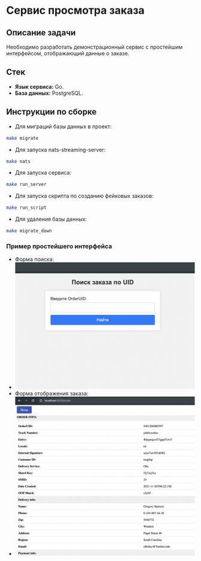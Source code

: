 # Сервис просмотра заказа

## Описание задачи
Необходимо разработать демонстрационный сервис с простейшим интерфейсом, отображающий данные о заказе.

## Cтек
- **Язык сервиса:** Go.
- **База данных:**  PostgreSQL.


## Инструкции по сборке
- Для миграций базы данных в проект:
```bash
make migrate
```
- Для запуска nats-streaming-server:
```bash
make nats
```
- Для запуска сервиса:
```bash
make run_server
```
- Для запуска скрипта по созданию фейковых заказов:
```bash
make run_script
```
- Для удаления базы данных:
```bash
make migrate_down
```

### Пример простейшего интерфейса
- Форма поиска:
- ![1](./images/1.png)
- Форма отображения заказа:
- ![2](./images/2.png)
